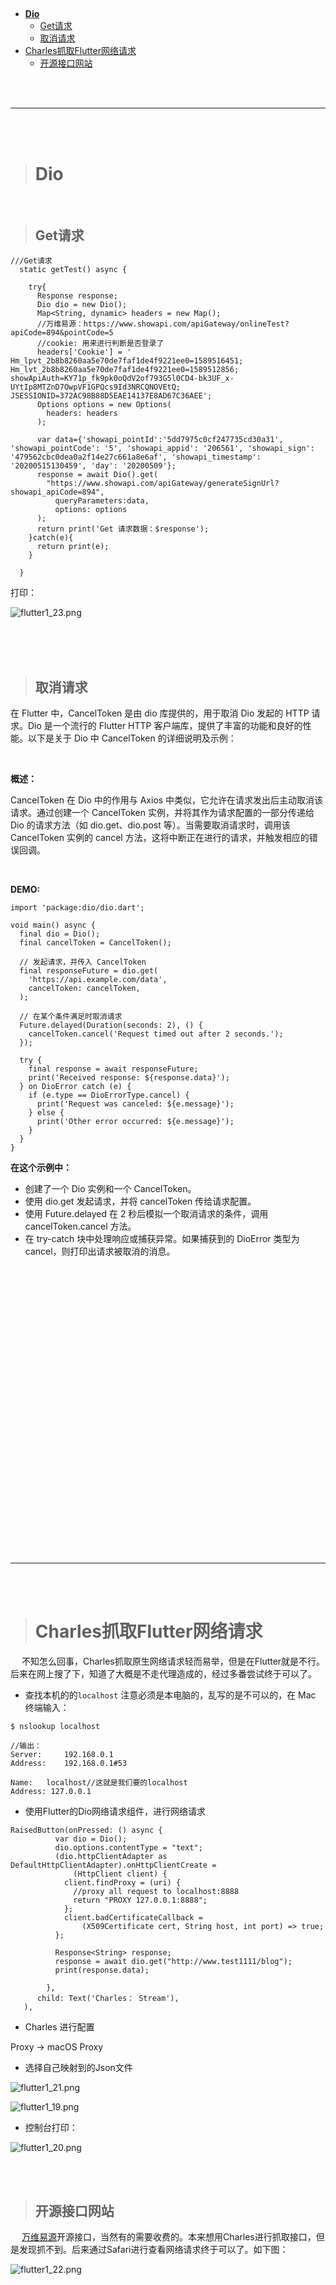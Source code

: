 > <h2 id=''></h2>
- [**Dio**](#Dio)
	- [Get请求](#Get请求)
	- [取消请求](#取消请求)
- [Charles抓取Flutter网络请求](#Charles抓取Flutter网络请求)
	- [开源接口网站](#开源接口网站)


<br/><br/>

***
<br/><br/>


> <h1 id='Dio'>Dio</h1>

<br/>

> <h2 id='Get请求'>Get请求</h2>



```
///Get请求
  static getTest() async {
   
    try{
      Response response;
      Dio dio = new Dio();
      Map<String, dynamic> headers = new Map();
      //万维易源：https://www.showapi.com/apiGateway/onlineTest?apiCode=894&pointCode=5
      //cookie: 用来进行判断是否登录了
      headers['Cookie'] = ' Hm_lpvt_2b8b8260aa5e70de7faf1de4f9221ee0=1589516451; Hm_lvt_2b8b8260aa5e70de7faf1de4f9221ee0=1589512856; showApiAuth=KY71p_fk9pk0oQdV2of793G5l0CD4-bk3UF_x-UYtIp8MTZnD7OwpVF1GPQcs9Id3NRCQNOVEtQ; JSESSIONID=372AC98B88D5EAE14137E8AD67C36AEE';
      Options options = new Options(
        headers: headers
      );

      var data={'showapi_pointId':'5dd7975c0cf247735cd30a31', 'showapi_pointCode': '5', 'showapi_appid': '206561', 'showapi_sign': '479562cbc0dea0a2f14e27c661a8e6af', 'showapi_timestamp': '20200515130459', 'day': '20200509'};
      response = await Dio().get(
        "https://www.showapi.com/apiGateway/generateSignUrl?showapi_apiCode=894",
          queryParameters:data,
          options: options
      );
      return print('Get 请求数据：$response');
    }catch(e){
      return print(e);
    }

  }
```

打印：

![flutter1_23.png](./../Pictures/flutter1_23.png)




<br/><br/><br/>

> <h2 id='取消请求'>取消请求</h2>

在 Flutter 中，CancelToken 是由 dio 库提供的，用于取消 Dio 发起的 HTTP 请求。Dio 是一个流行的 Flutter HTTP 客户端库，提供了丰富的功能和良好的性能。以下是关于 Dio 中 CancelToken 的详细说明及示例：

<br/>

**概述：**

CancelToken 在 Dio 中的作用与 Axios 中类似，它允许在请求发出后主动取消该请求。通过创建一个 CancelToken 实例，并将其作为请求配置的一部分传递给 Dio 的请求方法（如 dio.get、dio.post 等）。当需要取消请求时，调用该 CancelToken 实例的 cancel 方法，这将中断正在进行的请求，并触发相应的错误回调。


<br/>

**DEMO:**

```
import 'package:dio/dio.dart';

void main() async {
  final dio = Dio();
  final cancelToken = CancelToken();

  // 发起请求，并传入 CancelToken
  final responseFuture = dio.get(
    'https://api.example.com/data',
    cancelToken: cancelToken,
  );

  // 在某个条件满足时取消请求
  Future.delayed(Duration(seconds: 2), () {
    cancelToken.cancel('Request timed out after 2 seconds.');
  });

  try {
    final response = await responseFuture;
    print('Received response: ${response.data}');
  } on DioError catch (e) {
    if (e.type == DioErrorType.cancel) {
      print('Request was canceled: ${e.message}');
    } else {
      print('Other error occurred: ${e.message}');
    }
  }
}
```
**在这个示例中：**

- 创建了一个 Dio 实例和一个 CancelToken。
- 使用 dio.get 发起请求，并将 cancelToken 传给请求配置。
- 使用 Future.delayed 在 2 秒后模拟一个取消请求的条件，调用 cancelToken.cancel 方法。
- 在 try-catch 块中处理响应或捕获异常。如果捕获到的 DioError 类型为 cancel，则打印出请求被取消的消息。


<br/>
<br/>

> <h2 id=''></h2>





<br/>
<br/>

> <h2 id=''></h2>





<br/>
<br/>

> <h2 id=''></h2>





<br/>
<br/>

> <h2 id=''></h2>





<br/>
<br/>

> <h2 id=''></h2>




<br/>
<br/>

> <h2 id=''></h2>





<br/>
<br/>

> <h2 id=''></h2>




<br/>

***
<br/>
<br/>


> <h1 id='Charles抓取Flutter网络请求'>Charles抓取Flutter网络请求</h1>



&emsp; 不知怎么回事，Charles抓取原生网络请求轻而易举，但是在Flutter就是不行。后来在网上搜了下，知道了大概是不走代理造成的，经过多番尝试终于可以了。

- 查找本机的的`localhost`
  注意必须是本电脑的，乱写的是不可以的，在 Mac 终端输入：
  
```
$ nslookup localhost

//输出：
Server:		192.168.0.1
Address:	192.168.0.1#53

Name:	localhost//这就是我们要的localhost
Address: 127.0.0.1
```


- 使用Flutter的Dio网络请求组件，进行网络请求

```
RaisedButton(onPressed: () async {
          var dio = Dio();
          dio.options.contentType = "text";
          (dio.httpClientAdapter as DefaultHttpClientAdapter).onHttpClientCreate =
              (HttpClient client) {
            client.findProxy = (uri) {
              //proxy all request to localhost:8888
              return "PROXY 127.0.0.1:8888";
            };
            client.badCertificateCallback =
                (X509Certificate cert, String host, int port) => true;
          };
          
          Response<String> response;
          response = await dio.get("http://www.test1111/blog");
          print(response.data);       
          
        },
      child: Text('Charles： Stream'),
   ),
```

- Charles 进行配置

Proxy -> macOS Proxy

- 选择自己映射到的Json文件


![flutter1_21.png](./../Pictures/flutter1_21.png)

![flutter1_19.png](./../Pictures/flutter1_19.png)



- 控制台打印：

![flutter1_20.png](./../Pictures/flutter1_20.png)






<br/>
<br/>



> <h2 id='开源接口网站'>开源接口网站</h2>

&emsp;  [万维易源](https://www.showapi.com)开源接口，当然有的需要收费的。本来想用Charles进行抓取接口，但是发现抓不到。后来通过Safari进行查看网络请求终于可以了。如下图：


![flutter1_22.png](./../Pictures/flutter1_22.png)









<br/>

> <h2 id=''></h2>









